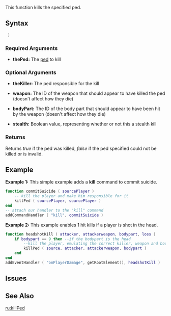 This function kills the specified ped.

Syntax
------

``` lua
 )
```

### Required Arguments

-   **thePed:** The [ped](/docs/ped.md "wikilink") to kill

### Optional Arguments

-   **theKiller:** The ped responsible for the kill
-   **weapon:** The ID of the weapon that should appear to have killed the ped (doesn't affect how they die)
-   **bodyPart:** The ID of the body part that should appear to have been hit by the weapon (doesn't affect how they die)

-   **stealth:** Boolean value, representing whether or not this a stealth kill

### Returns

Returns *true* if the ped was killed, *false* if the ped specified could not be killed or is invalid.

Example
-------

**Example 1:** This simple example adds a **kill** command to commit suicide.

``` lua
function commitSuicide ( sourcePlayer )
    -- kill the player and make him responsible for it
    killPed ( sourcePlayer, sourcePlayer )
end
-- attach our handler to the "kill" command
addCommandHandler ( "kill", commitSuicide )
```

**Example 2:** This example enables 1 hit kills if a player is shot in the head.

``` lua
function headshotKill ( attacker, attackerweapon, bodypart, loss )
    if bodypart == 9 then --if the bodypart is the head
        --kill the player, emulating the correct killer, weapon and bodypart.
        killPed ( source, attacker, attackerweapon, bodypart )
    end
end
addEventHandler ( "onPlayerDamage", getRootElement(), headshotKill )
```

Issues
------

See Also
--------

[ru:killPed](/docs/ru:killPed.md "wikilink")

